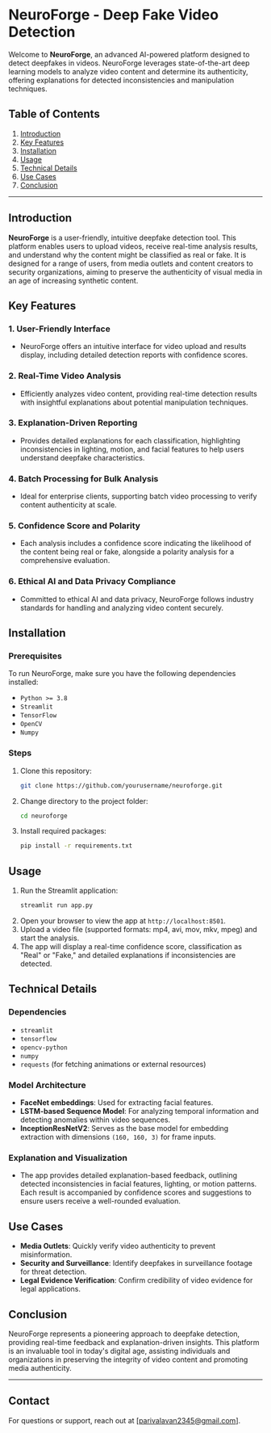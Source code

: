 
# NeuroForge - Deep Fake Video Detection

Welcome to **NeuroForge**, an advanced AI-powered platform designed to detect deepfakes in videos. NeuroForge leverages state-of-the-art deep learning models to analyze video content and determine its authenticity, offering explanations for detected inconsistencies and manipulation techniques.

## Table of Contents
1. [Introduction](#introduction)
2. [Key Features](#key-features)
3. [Installation](#installation)
4. [Usage](#usage)
5. [Technical Details](#technical-details)
6. [Use Cases](#use-cases)
7. [Conclusion](#conclusion)

---

## Introduction

**NeuroForge** is a user-friendly, intuitive deepfake detection tool. This platform enables users to upload videos, receive real-time analysis results, and understand why the content might be classified as real or fake. It is designed for a range of users, from media outlets and content creators to security organizations, aiming to preserve the authenticity of visual media in an age of increasing synthetic content.

## Key Features

### 1. User-Friendly Interface
- NeuroForge offers an intuitive interface for video upload and results display, including detailed detection reports with confidence scores.

### 2. Real-Time Video Analysis
- Efficiently analyzes video content, providing real-time detection results with insightful explanations about potential manipulation techniques.

### 3. Explanation-Driven Reporting
- Provides detailed explanations for each classification, highlighting inconsistencies in lighting, motion, and facial features to help users understand deepfake characteristics.

### 4. Batch Processing for Bulk Analysis
- Ideal for enterprise clients, supporting batch video processing to verify content authenticity at scale.

### 5. Confidence Score and Polarity
- Each analysis includes a confidence score indicating the likelihood of the content being real or fake, alongside a polarity analysis for a comprehensive evaluation.

### 6. Ethical AI and Data Privacy Compliance
- Committed to ethical AI and data privacy, NeuroForge follows industry standards for handling and analyzing video content securely.

## Installation

### Prerequisites
To run NeuroForge, make sure you have the following dependencies installed:
- `Python >= 3.8`
- `Streamlit`
- `TensorFlow`
- `OpenCV`
- `Numpy`

### Steps
1. Clone this repository:
   ```bash
   git clone https://github.com/yourusername/neuroforge.git
   ```
2. Change directory to the project folder:
   ```bash
   cd neuroforge
   ```
3. Install required packages:
   ```bash
   pip install -r requirements.txt
   ```

## Usage

1. Run the Streamlit application:
   ```bash
   streamlit run app.py
   ```
2. Open your browser to view the app at `http://localhost:8501`.
3. Upload a video file (supported formats: mp4, avi, mov, mkv, mpeg) and start the analysis.
4. The app will display a real-time confidence score, classification as "Real" or "Fake," and detailed explanations if inconsistencies are detected.

## Technical Details

### Dependencies
- `streamlit`
- `tensorflow`
- `opencv-python`
- `numpy`
- `requests` (for fetching animations or external resources)

### Model Architecture
- **FaceNet embeddings**: Used for extracting facial features.
- **LSTM-based Sequence Model**: For analyzing temporal information and detecting anomalies within video sequences.
- **InceptionResNetV2**: Serves as the base model for embedding extraction with dimensions `(160, 160, 3)` for frame inputs.

### Explanation and Visualization
- The app provides detailed explanation-based feedback, outlining detected inconsistencies in facial features, lighting, or motion patterns. Each result is accompanied by confidence scores and suggestions to ensure users receive a well-rounded evaluation.


## Use Cases

- **Media Outlets**: Quickly verify video authenticity to prevent misinformation.
- **Security and Surveillance**: Identify deepfakes in surveillance footage for threat detection.
- **Legal Evidence Verification**: Confirm credibility of video evidence for legal applications.

## Conclusion

NeuroForge represents a pioneering approach to deepfake detection, providing real-time feedback and explanation-driven insights. This platform is an invaluable tool in today's digital age, assisting individuals and organizations in preserving the integrity of video content and promoting media authenticity.

---



## Contact
For questions or support, reach out at [parivalavan2345@gmail.com].
